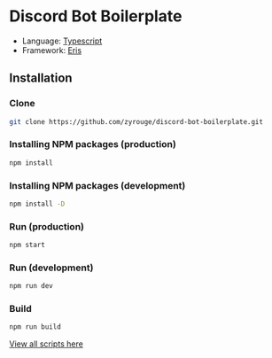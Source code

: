 # Discord Bot Boilerplate

-   Language: [Typescript](https://www.typescriptlang.org/)
-   Framework: [Eris](http://npmjs.com/package/eris)

## Installation

### Clone

```bash
git clone https://github.com/zyrouge/discord-bot-boilerplate.git
```

### Installing NPM packages (production)

```bash
npm install
```

### Installing NPM packages (development)

```bash
npm install -D
```

### Run (production)

```bash
npm start
```

### Run (development)

```bash
npm run dev
```

### Build

```bash
npm run build
```

[View all scripts here](./package.json)
